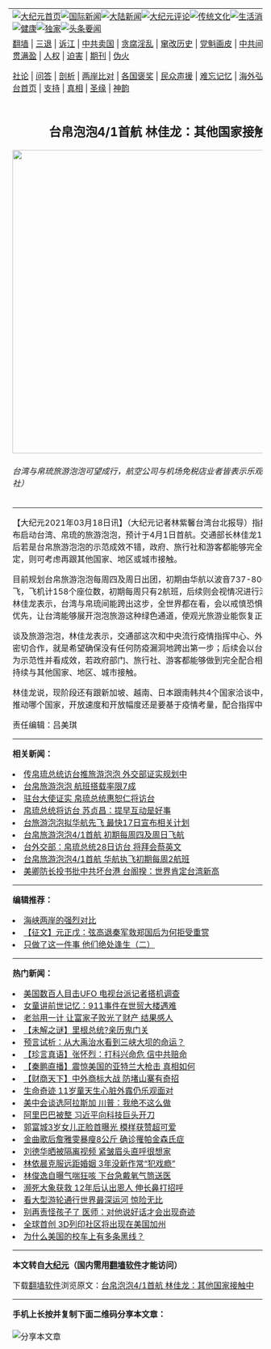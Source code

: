 <a name="1" id="1" target="_blank"></a><span id="1"></span>
<table align=center border="0"><tr><td colspan="2" VALIGN=TOP><a href="https://github.com/cxovwc3509/djy/blob/master/gb/nf1351518.md#1"><img src="https://raw.githubusercontent.com/cxovwc3509/www/master/t/djy/1.jpg" title="大纪元首页" alt="大纪元首页"></a><a href="https://github.com/cxovwc3509/djy/blob/master/gb/n24hr.md#1"><img src="https://raw.githubusercontent.com/cxovwc3509/www/master/t/djy/3.jpg" title="国际新闻" alt="国际新闻"></a><a href="https://github.com/cxovwc3509/djy/blob/master/gb/nsc413.md#1"><img src="https://raw.githubusercontent.com/cxovwc3509/www/master/t/djy/4.jpg" title="大陆新闻" alt="大陆新闻"></a><a href="https://github.com/cxovwc3509/djy/blob/master/gb/news392.md#1"><img src="https://raw.githubusercontent.com/cxovwc3509/www/master/t/djy/5.jpg" title="大纪元评论" alt="大纪元评论"></a><a href="https://github.com/cxovwc3509/djy/blob/master/gb/news2007.md#1"><img src="https://raw.githubusercontent.com/cxovwc3509/www/master/t/djy/6.jpg" title="传统文化" alt="传统文化"></a><a href="https://github.com/cxovwc3509/djy/blob/master/gb/news2008.md#1"><img src="https://raw.githubusercontent.com/cxovwc3509/www/master/t/djy/7.jpg" title="生活消费" alt="生活消费"></a><a href="https://github.com/cxovwc3509/djy/blob/master/gb/ncyule.md#1"><img src="https://raw.githubusercontent.com/cxovwc3509/www/master/t/djy/8.jpg" title="娱乐休闲" alt="娱乐休闲"></a><a href="https://github.com/cxovwc3509/djy/blob/master/gb/nsc1002.md#1"><img src="https://raw.githubusercontent.com/cxovwc3509/www/master/t/djy/9.jpg" title="健康" alt="健康"></a><a href="https://github.com/cxovwc3509/djy/blob/master/gb/nf6092.md#1"><img src="https://raw.githubusercontent.com/cxovwc3509/www/master/t/djy/10a.jpg" title="独家" alt="独家"></a><a href="https://github.com/cxovwc3509/djy/blob/master/gb/nf4514.md#1"><img src="https://raw.githubusercontent.com/cxovwc3509/www/master/t/djy/12a.jpg" title="头条要闻" alt="头条要闻"></a></td></tr>
<tr><td colspan="2" VALIGN=TOP><a target="_blank" href="https://github.com/cxovwc3509/www/blob/master/README.md?zsrh#1">翻墙</a> | <a target="_blank" href="https://github.com/cxovwc3509/djy/blob/master/gb/nf5657.md#1">三退</a> | <a target="_blank" href="https://github.com/cxovwc3509/djy/blob/master/gb/nf6124.md#1">诉江</a> | <a target="_blank" href="https://github.com/cxovwc3509/djy/blob/master/gb/nf1176117.md#1">中共卖国</a> | <a target="_blank" href="https://github.com/cxovwc3509/djy/blob/master/gb/nf5773.md#1">贪腐淫乱</a> | <a target="_blank" href="https://github.com/cxovwc3509/djy/blob/master/gb/nf1176115.md#1">窜改历史</a> | <a target="_blank" href="https://github.com/cxovwc3509/djy/blob/master/gb/nf1176107.md#1">党魁画皮</a> | <a target="_blank" href="https://github.com/cxovwc3509/djy/blob/master/gb/nf1320400.md#1">中共间谍</a> | <a target="_blank" href="https://github.com/cxovwc3509/djy/blob/master/gb/nf1176114.md#1">破坏传统</a> | <a target="_blank" href="https://github.com/cxovwc3509/ntdtv/blob/master/gb/prog447_1.md#1">恶贯满盈</a> | <a target="_blank" href="https://github.com/cxovwc3509/djy/blob/master/gb/ncid278.md#1">人权</a> | <a target="_blank" href="https://github.com/cxovwc3509/djy/blob/master/gb/nf1176111.md#1">迫害</a> | <a target="_blank" href="https://gitlab.com/szzdlab/mh-qikan/blob/master/README.md#1">期刊</a> | <a target="_blank" href="https://github.com/cxovwc3509/djy/blob/master/gb/nf5562.md#1">伪火</a></p><p><a target="_blank" href="https://github.com/cxovwc3509/djy/blob/master/gb/9p.md#1">社论</a> | <a target="_blank" href="https://github.com/cxovwc3509/djy/blob/master/gb/nf4378.md#1">问答</a> | <a target="_blank" href="https://github.com/cxovwc3509/djy/blob/master/gb/nf5792.md#1">剖析</a> | <a target="_blank" href="https://github.com/cxovwc3509/djy/blob/master/gb/nf5735.md#1">两岸比对</a> | <a target="_blank" href="https://github.com/cxovwc3509/djy/blob/master/gb/nf6119.md#1">各国褒奖</a> | <a target="_blank" href="https://github.com/cxovwc3509/djy/blob/master/gb/nf6120.md#1">民众声援</a> | <a target="_blank" href="https://github.com/cxovwc3509/djy/blob/master/gb/nf1188594.md#1">难忘记忆</a> | <a target="_blank" href="https://github.com/cxovwc3509/djy/blob/master/gb/nf3180.md#1">海外弘传</a> | <a target="_blank" href="https://github.com/cxovwc3509/djy/blob/master/gb/nf5410.md#1">万人上访</a> | <a target="_blank" href="https://github.com/cxovwc3509/www/blob/master/README.md?zsrh#1">平台首页</a> | <a target="_blank" href="https://github.com/cxovwc3509/djy/blob/master/gb/nf4386.md#1">支持</a> | <a target="_blank" href="https://github.com/cxovwc3509/djy/blob/master/gb/nf4389.md#1">真相</a> | <a target="_blank" href="https://github.com/cxovwc3509/djy/blob/master/gb/nf5790.md#1">圣缘</a> | <a target="_blank" href="https://github.com/cxovwc3509/djy/blob/master/gb/nf4786.md#1">神韵</a></td></tr>
<tr><td VALIGN=TOP width="626"><h2 align=center>台帛泡泡4/1首航 林佳龙：其他国家接触中</h2>
<img width="600" src="https://i.epochtimes.com/assets/uploads/2021/03/488660-600x400.jpg" />
<h6>台湾与帛琉旅游泡泡可望成行，航空公司与机场免税店业者皆表示乐观其成。（中央社）
</h6>
<hr>
<p>【大纪元2021年03月18日讯】（大纪元记者林紫馨台湾台北报导）指挥中心日前宣布启动台湾、<ahref="https://github.com/cxovwc3509/djy/blob/master/gb/tag/%E5%B8%9B%E7%90%89.md#1">帛琉</a>的<ahref="https://github.com/cxovwc3509/djy/blob/master/gb/tag/%E6%97%85%E6%B8%B8%E6%B3%A1%E6%B3%A1.md#1">旅游泡泡</a>，预计于4月1日首航。交通部长林佳龙18日表示，之后若是台帛旅游泡泡的示范成效不错，政府、旅行社和游客都能够完全配合相关规定，则可考虑再跟其他国家、地区或城市接触。</p>
<p>目前规划台帛<ahref="https://github.com/cxovwc3509/djy/blob/master/gb/tag/%E6%97%85%E6%B8%B8%E6%B3%A1%E6%B3%A1.md#1">旅游泡泡</a>每周四及周日出团，初期由华航以波音737-800型飞机执飞，飞机计158个座位数，初期每周只有2航班，后续则会视情况进行滚动式调整。林佳龙表示，台湾与<ahref="https://github.com/cxovwc3509/djy/blob/master/gb/tag/%E5%B8%9B%E7%90%89.md#1">帛琉</a>间能跨出这步，全世界都在看，会以戒慎恐惧态度做好防疫优先，让台湾能够展开泡泡旅游这种绿色通道，使观光旅游业能恢复正常。</p>
<p>谈及旅游泡泡，林佳龙表示，交通部这次和中央流行疫情指挥中心、外交部、卫福部密切合作，就是希望确保没有任何防疫漏洞地跨出第一步；后续会以台帛旅游泡泡做为示范性并看成效，若政府部门、旅行社、游客都能够做到完全配合相关规定后，将持续与其他国家、地区、城市接触。</p>
<p>林佳龙说，现阶段还有跟<ahref="https://github.com/cxovwc3509/djy/blob/master/gb/tag/%E6%96%B0%E5%8A%A0%E5%9D%A1.md#1">新加坡</a>、越南、日本跟南韩共4个国家洽谈中，不一定会先推动哪个国家，开放速度和开放幅度还是要基于疫情考量，配合指挥中心指示。</p>
<p>责任编辑：吕美琪</p>

<hr>


<strong>相关新闻：</strong>
<li><a href="https://github.com/cxovwc3509/djy/blob/master/gb/21/3/7/n12794938.md#1">传帛琉总统访台推旅游泡泡 外交部证实规划中</a></li>
<li><a href="https://github.com/cxovwc3509/djy/blob/master/gb/21/3/9/n12799752.md#1">台帛旅游泡泡 航班搭载率限7成</a></li>
<li><a href="https://github.com/cxovwc3509/djy/blob/master/gb/21/3/10/n12801375.md#1">驻台大使证实 帛琉总统惠恕仁将访台</a></li>
<li><a href="https://github.com/cxovwc3509/djy/blob/master/gb/21/3/16/n12814924.md#1">帛琉总统将访台 苏贞昌：提早互动是好事</a></li>
<li><a href="https://github.com/cxovwc3509/djy/blob/master/gb/21/3/16/n12814926.md#1">台旅游泡泡拟华航先飞 最快17日宣布相关计划</a></li>
<li><a href="https://github.com/cxovwc3509/djy/blob/master/gb/21/3/17/n12816731.md#1">台帛旅游泡泡4/1首航 初期每周四及周日飞航</a></li>
<li><a href="https://github.com/cxovwc3509/djy/blob/master/gb/21/3/17/n12816892.md#1">台外交部：帛琉总统28日访台 将拜会蔡英文</a></li>
<li><a href="https://github.com/cxovwc3509/djy/blob/master/gb/21/3/17/n12817335.md#1">台帛旅游泡泡4/1首航 华航执飞初期每周2航班</a></li>
<li><a href="https://github.com/cxovwc3509/djy/blob/master/gb/21/3/16/n12814985.md#1">美卿防长投书批中共坏台港 台阁揆：世界肯定台湾新高</a></li>
<hr>


<strong>编辑推荐：</strong>
<li><a href="https://github.com/cxovwc3509/djy/blob/master/gb/8/12/18/n2367165.md?dfh#1" target="_blank">海峡两岸的强烈对比</a></li><li><a href="https://github.com/tsiac2612/djy/blob/master/gb/19/6/1/n11293536.md#1" target="_blank">【征文】元正戊：弦高退秦军救郑国后为何拒受重赏</a></li><li><a href="https://github.com/tsiac2612/djy/blob/master/gb/19/4/9/n11172953.md#1" target="_blank">只做了这一件事 他们绝处逢生（二）</a></li>
<hr>

<strong>热门新闻：</strong>
<li><a href="https://github.com/cxovwc3509/djy/blob/master/gb/21/3/12/n12806462.md#1">美国数百人目击UFO 电视台派记者搭机调查</a></li>
<li><a href="https://github.com/cxovwc3509/djy/blob/master/gb/21/3/14/n12810261.md#1">女童讲前世记忆：911事件在世贸大楼遇难</a></li>
<li><a href="https://github.com/cxovwc3509/djy/blob/master/gb/21/2/26/n12777823.md#1">老翁用一计 让富家子败光了财产 结果感人</a></li>
<li><a href="https://github.com/cxovwc3509/djy/blob/master/gb/21/3/11/n12805471.md#1">【未解之谜】里根总统?亲历鬼门关</a></li>
<li><a href="https://github.com/cxovwc3509/djy/blob/master/gb/21/2/28/n12780478.md#1">预言试析：从大禹治水看到三峡大坝的命运？</a></li>
<li><a href="https://github.com/cxovwc3509/djy/blob/master/gb/21/3/17/n12817513.md#1">【珍言真语】张怀烈：打科兴命危 信中共赔命</a></li>
<li><a href="https://github.com/cxovwc3509/djy/blob/master/gb/21/3/17/n12818334.md#1">【秦鹏直播】震惊美国的亚特兰大枪击 真相如何</a></li>
<li><a href="https://github.com/cxovwc3509/djy/blob/master/gb/21/3/17/n12818007.md#1">【财商天下】中外商标大战 防堵山寨有奇招</a></li>
<li><a href="https://github.com/cxovwc3509/djy/blob/master/gb/21/3/16/n12813952.md#1">生命奇迹 11岁童天生心脏外露仍乐观面对</a></li>
<li><a href="https://github.com/cxovwc3509/djy/blob/master/gb/21/3/16/n12815533.md#1">美中会谈选阿拉斯加 川普：我绝不这么做</a></li>
<li><a href="https://github.com/cxovwc3509/djy/blob/master/gb/21/3/16/n12815434.md#1">阿里巴巴被整 习近平向科技巨头开刀</a></li>
<li><a href="https://github.com/cxovwc3509/djy/blob/master/gb/21/3/16/n12815655.md#1">郭富城3岁女儿正脸首曝光 模样获赞超可爱</a></li>
<li><a href="https://github.com/cxovwc3509/djy/blob/master/gb/21/3/18/n12818821.md#1">金曲歌后詹雅雯暴瘦8公斤 确诊罹帕金森氏症</a></li>
<li><a href="https://github.com/cxovwc3509/djy/blob/master/gb/21/3/15/n12813109.md#1">刘德华晒被隔离视频 紧皱眉头直呼很想家</a></li>
<li><a href="https://github.com/cxovwc3509/djy/blob/master/gb/21/3/17/n12816948.md#1">林依晨克服远距婚姻 3年没新作常“犯戏瘾”</a></li>
<li><a href="https://github.com/cxovwc3509/djy/blob/master/gb/21/3/15/n12812179.md#1">林俊逸自曝气喘狂咳 下台急戴氧气筒送医</a></li>
<li><a href="https://github.com/cxovwc3509/djy/blob/master/gb/21/3/16/n12814043.md#1">濒死大象获救 12年后认出恩人 伸长鼻打招呼</a></li>
<li><a href="https://github.com/cxovwc3509/djy/blob/master/gb/21/3/16/n12814298.md#1">看大型游轮通行世界最深运河 惊险无比</a></li>
<li><a href="https://github.com/cxovwc3509/djy/blob/master/gb/21/3/2/n12785084.md#1">别再责怪孩子了 医师：对他说好话才会出现奇迹</a></li>
<li><a href="https://github.com/cxovwc3509/djy/blob/master/gb/21/3/17/n12816901.md#1">全球首创 3D列印社区将出现在美国加州</a></li>
<li><a href="https://github.com/cxovwc3509/djy/blob/master/gb/21/3/17/n12816611.md#1">为什么美国的校车上有多条黑线？</a></li>
<hr>

<strong>本文转自<a href="https://www.epochtimes.com">大纪元</a>（国内需用<a href="https://github.com/cxovwc3509/www/blob/master/README.md#8">翻墙软件</a>才能访问）</strong><p>下载<a href="https://github.com/cxovwc3509/www/blob/master/README.md#8">翻墙软件</a>浏览原文：<a href="https://www.epochtimes.com/gb/21/3/18/n12819797.htm">台帛泡泡4/1首航 林佳龙：其他国家接触中</a></p><hr>

<strong>手机上长按并复制下面二维码分享本文章：</strong><br><br><img src="https://chart.apis.google.com/chart?cht=qr&chs=240x240&choe=UTF-8&chld=M|2&chl=https://github.com/cxovwc3509/djy/blob/master/gb/21/3/18/n12819797.md%231" title="分享本文章"></td><td VALIGN=TOP><a href="https://github.com/cxovwc3509/djy/blob/master/gb/16/1/21/n4622075.md?dfh#1" target="_blank"><img src="https://raw.githubusercontent.com/cxovwc3509/djy/master/gb/300/wei-f1.jpg" title="中共的伪火骗局"  alt="中共的伪火骗局"></a><br><a href="https://github.com/cxovwc3509/www/blob/master/README.md?dfh#9" target="_blank"><img src="https://raw.githubusercontent.com/cxovwc3509/djy/master/gb/300/yong-h.jpg" title="永恒的见证"  alt="永恒的见证"></a><br><a href="https://github.com/cxovwc3509/djy/blob/master/gb/13/9/29/n3974789.md?dfh#1" target="_blank"><img src="https://raw.githubusercontent.com/cxovwc3509/djy/master/gb/300/shang-lnz.jpg" title="善良女子被中共投男牢"  alt="善良女子被中共投男牢"></a><br><a href="https://github.com/cxovwc3509/djy/blob/master/gb/16/3/16/n4663449.md?dfh#1" target="_blank"><img src="https://raw.githubusercontent.com/cxovwc3509/djy/master/gb/300/huo-z3.jpg" title="警卫目击活摘器官"  alt="警卫目击活摘器官"></a><br><a href="https://github.com/cxovwc3509/djy/blob/master/gb/16/8/7/n8177641.md?dfh#1" target="_blank"><img src="https://raw.githubusercontent.com/cxovwc3509/djy/master/gb/300/huo-z4.jpg" title="证人描述活摘恐怖"  alt="证人描述活摘恐怖"></a><br><a href="https://github.com/cxovwc3509/djy/blob/master/gb/10/4/19/n2881569.md?dfh#1" target="_blank"><img src="https://raw.githubusercontent.com/cxovwc3509/djy/master/gb/300/huo-z1.jpg" title="揭开活摘器官黑幕"  alt="揭开活摘器官黑幕"></a><br><a href="https://github.com/cxovwc3509/djy/blob/master/gb/10/11/7/n3077476.md?dfh#1" target="_blank"><img src="https://raw.githubusercontent.com/cxovwc3509/djy/master/gb/300/ma-ks.jpg" title="马克思的成魔之路"  alt="马克思的成魔之路"></a><br><a href="https://github.com/cxovwc3509/djy/blob/master/gb/14/6/9/n4173977.md?dfh#1" target="_blank"><img src="https://raw.githubusercontent.com/cxovwc3509/djy/master/gb/300/chang-zs.jpg" title="藏字石 蕴天机"  alt="藏字石 蕴天机"></a><br><a href="https://github.com/cxovwc3509/djy/blob/master/gb/18/5/10/n10381511.md?dfh#1" target="_blank"><img src="https://raw.githubusercontent.com/cxovwc3509/djy/master/gb/300/st1.jpg" title="关注三亿人三退"  alt="关注三亿人三退"></a><br><a href="https://github.com/cxovwc3509/djy/blob/master/gb/18/3/21/n10237682.md?dfh#1" target="_blank"><img src="https://raw.githubusercontent.com/cxovwc3509/djy/master/gb/300/jie-t.jpg" title="解体中共复兴中华"  alt="解体中共复兴中华"></a><br><a href="https://github.com/cxovwc3509/djy/blob/master/gb/9/2/9/n2422991.md?dfh#1" target="_blank"><img src="https://raw.githubusercontent.com/cxovwc3509/djy/master/gb/300/gao-zs.jpg" title="中共迫害良心律师"  alt="中共迫害良心律师"></a><br><a href="https://github.com/cxovwc3509/djy/blob/master/gb/18/12/9/n10900044.md?dfh#1" target="_blank"><img src="https://raw.githubusercontent.com/cxovwc3509/djy/master/gb/300/sj1.jpg" title="三百多万人举报江泽民"  alt="三百多万人举报江泽民"></a><br><a href="https://github.com/cxovwc3509/djy/blob/master/gb/18/8/28/n10672014.md?dfh#1" target="_blank"><img src="https://raw.githubusercontent.com/cxovwc3509/djy/master/gb/300/sj2.jpg" title="这些官员为何起诉江泽民"  alt="这些官员为何起诉江泽民"></a><br><a href="https://github.com/cxovwc3509/djy/blob/master/gb/8/12/18/n2367165.md?dfh#1" target="_blank"><img src="https://raw.githubusercontent.com/cxovwc3509/djy/master/gb/300/liangan.jpg" title="海峡两岸的强烈对比"  alt="海峡两岸的强烈对比"></a><br><a href="https://github.com/cxovwc3509/djy/blob/master/gb/15/12/10/n4593139.md?dfh#1" target="_blank"><img src="https://raw.githubusercontent.com/cxovwc3509/djy/master/gb/300/jia-ndzl.jpg" title="加拿大总理的贺信"  alt="加拿大总理的贺信"></a><br><a href="https://github.com/cxovwc3509/djy/blob/master/gb/11/6/17/n3289382.md?dfh#1" target="_blank"><img src="https://raw.githubusercontent.com/cxovwc3509/djy/master/gb/300/xiao-wd.jpg" title="探寻真相兼听则明"  alt="探寻真相兼听则明"></a><br><a href="https://github.com/cxovwc3509/djy/blob/master/gb/18/10/27/n10812623.md?dfh#1" target="_blank"><img src="https://raw.githubusercontent.com/cxovwc3509/djy/master/gb/300/yindu.jpg" title="印度媒体报道东方"  alt="印度媒体报道东方"></a><br><a href="https://github.com/cxovwc3509/djy/blob/master/gb/18/6/9/n10469652.md?dfh#1" target="_blank"><img src="https://raw.githubusercontent.com/cxovwc3509/djy/master/gb/300/xie-j.jpg" title="不一样的海外校园"  alt="不一样的海外校园"></a><br><a href="https://github.com/cxovwc3509/djy/blob/master/gb/7/4/5/n1669415.md?dfh#1" target="_blank"><img src="https://raw.githubusercontent.com/cxovwc3509/djy/master/gb/300/li-up.jpg" title="从大师到徒弟的传奇"  alt="从大师到徒弟的传奇"></a><br><a href="https://github.com/cxovwc3509/djy/blob/master/gb/17/5/26/n9191512.md?dfh#1" target="_blank"><img src="https://raw.githubusercontent.com/cxovwc3509/djy/master/gb/300/zfl2.jpg" title="亿万人与东方一本奇书"  alt="亿万人与东方一本奇书"></a><br><a href="https://github.com/cxovwc3509/djy/blob/master/gb/13/11/27/n4020290.md?dfh#1" target="_blank"><img src="https://raw.githubusercontent.com/cxovwc3509/djy/master/gb/300/zhen-h.jpg" title="大陆见不到的震撼场面"  alt="大陆见不到的震撼场面"></a><br><a href="https://github.com/cxovwc3509/djy/blob/master/gb/15/7/17/n4482910.md?dfh#1" target="_blank"><img src="https://raw.githubusercontent.com/cxovwc3509/djy/master/gb/300/dalu-sk.jpg" title="人心向善 大陆当初盛况"  alt="人心向善 大陆当初盛况"></a><br><a href="https://github.com/cxovwc3509/djy/blob/master/gb/19/1/5/n10955468.md?dfh#1" target="_blank"><img src="https://raw.githubusercontent.com/cxovwc3509/djy/master/gb/300/zfl1.jpg" title="追寻真理 这书讲什么"  alt="追寻真理 这书讲什么"></a><br><a href="https://github.com/cxovwc3509/www/blob/master/README.md?dfh#1" target="_blank"><img src="https://raw.githubusercontent.com/cxovwc3509/djy/master/gb/300/fq1.jpg" title="下载免费翻墙软件"  alt="下载免费翻墙软件"></a><br></td></tr></table>
